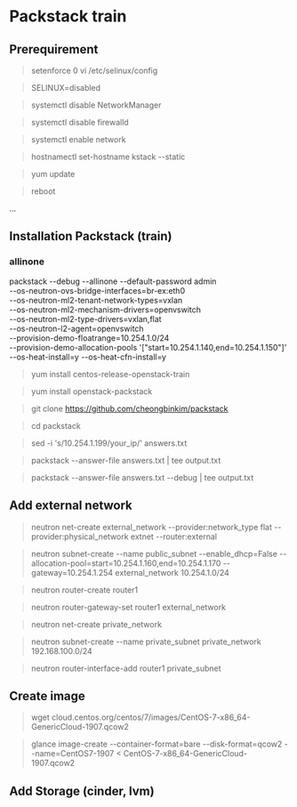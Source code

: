 # Packstack train

## Prerequirement

> setenforce 0
> vi /etc/selinux/config

> SELINUX=disabled

> systemctl disable NetworkManager

> systemctl disable firewalld

> systemctl enable network

> hostnamectl set-hostname kstack --static

> yum update

> reboot

...
## Installation Packstack (train)

### allinone
packstack --debug --allinone --default-password admin        \
               --os-neutron-ovs-bridge-interfaces=br-ex:eth0   \
               --os-neutron-ml2-tenant-network-types=vxlan     \
               --os-neutron-ml2-mechanism-drivers=openvswitch  \
               --os-neutron-ml2-type-drivers=vxlan,flat        \
               --os-neutron-l2-agent=openvswitch               \
               --provision-demo-floatrange=10.254.1.0/24         \
               --provision-demo-allocation-pools '["start=10.254.1.140,end=10.254.1.150"]' \
               --os-heat-install=y --os-heat-cfn-install=y

> yum install centos-release-openstack-train

> yum install openstack-packstack

> git clone https://github.com/cheongbinkim/packstack

> cd packstack

> sed -i 's/10.254.1.199/your_ip/' answers.txt

> packstack --answer-file answers.txt | tee output.txt

> packstack --answer-file answers.txt --debug | tee output.txt

## Add external network

> neutron net-create external_network --provider:network_type flat --provider:physical_network extnet  --router:external

> neutron subnet-create --name public_subnet --enable_dhcp=False --allocation-pool=start=10.254.1.160,end=10.254.1.170 --gateway=10.254.1.254 external_network 10.254.1.0/24

> neutron router-create router1

> neutron router-gateway-set router1 external_network

> neutron net-create private_network

> neutron subnet-create --name private_subnet private_network 192.168.100.0/24

> neutron router-interface-add router1 private_subnet

## Create image
> wget cloud.centos.org/centos/7/images/CentOS-7-x86_64-GenericCloud-1907.qcow2

> glance image-create --container-format=bare --disk-format=qcow2 --name=CentOS7-1907 < CentOS-7-x86_64-GenericCloud-1907.qcow2

## Add Storage (cinder, lvm) 
